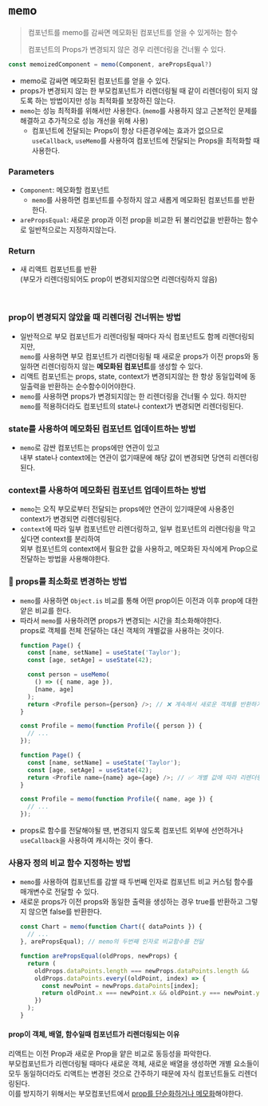 # `memo`
> 컴포넌트를 memo를 감싸면 메모화된 컴포넌트를 얻을 수 있게하는 함수
>
> 컴포넌트의 Props가 변경되지 않은 경우 리렌더링을 건너뛸 수 있다.


```js
const memoizedComponent = memo(Component, arePropsEqual?)
```
- memo로 감싸면 메모화된 컴포넌트를 얻을 수 있다.
- props가 변경되지 않는 한 부모컴포넌트가 리렌더링될 때 같이 리렌더링이 되지 않도록 하는 방법이지만 성능 최적화를 보장하진 않는다.
- `memo`는 성능 최적화를 위해서만 사용한다. (`memo`를 사용하지 않고 근본적인 문제를 해결하고 추가적으로 성능 개선을 위해 사용)
  - 컴포넌트에 전달되는 Props이 항상 다른경우에는 효과가 없으므로  
  `useCallback`, `useMemo`를 사용하여 컴포넌트에 전달되는 Props을 최적화할 때 사용한다.


### Parameters

- `Component`: 메모화할 컴포넌트
  - `memo`를 사용하면 컴포넌트를 수정하지 않고 새롭게 메모화된 컴포넌트를 반환한다.
- `arePropsEqual`: 새로운 prop과 이전 prop을 비교한 뒤 불리언값을 반환하는 함수로 일반적으로는 지정하지않는다.


### Return

- 새 리액트 컴포넌트를 반환  
  (부모가 리렌더링되어도 prop이 변경되지않으면 리렌더링하지 않음)


<br>


### prop이 변경되지 않았을 때 리렌더링 건너뛰는 방법

- 일반적으로 부모 컴포넌트가 리렌더링될 때마다 자식 컴포넌트도 함께 리렌더링되지만,  
  `memo`를 사용하면 부모 컴포넌트가 리렌더링될 때 새로운 props가 이전 props와 동일하면 리렌더링하지 않는 **메모화된 컴포넌트**를 생성할 수 있다.
- 리액트 컴포넌트는 props, state, context가 변경되지않는 한 항상 동일입력에 동일출력을 반환하는 순수함수이어야한다.
- `memo`를 사용하면 props가 변경되지않는 한 리렌더링을 건너뛸 수 있다. 하지만 `memo`를 적용하더라도 컴포넌트의 state나 context가 변경되면 리렌더링된다.


### state를 사용하여 메모화된 컴포넌트 업데이트하는 방법

- `memo`로 감싼 컴포넌트는 props에만 연관이 있고  
  내부 state나 context에는 연관이 없기때문에 해당 값이 변경되면 당연히 리렌더링된다.


### context를 사용하여 메모화된 컴포넌트 업데이트하는 방법

- `memo`는 오직 부모로부터 전달되는 props에만 연관이 있기때문에 사용중인 context가 변경되면 리렌더링된다.
- `context`에 따라 일부 컴포넌트만 리렌더링하고, 일부 컴포넌트의 리렌더링을 막고싶다면 context를 분리하여  
  외부 컴포넌트의 context에서 필요한 값을 사용하고, 메모화된 자식에게 Prop으로 전달하는 방법을 사용해야한다.


### 🌟 props를 최소화로 변경하는 방법

- `memo`를 사용하면 `Object.is` 비교를 통해 어떤 prop이든 이전과 이후 prop에 대한 얕은 비교를 한다.
- 따라서 `memo`를 사용하려면 props가 변경되는 시간을 최소화해야한다.  
  props로 객체를 전체 전달하는 대신 객체의 개별값을 사용하는 것이다.
    ```js
    function Page() {
      const [name, setName] = useState('Taylor');
      const [age, setAge] = useState(42);

      const person = useMemo(
        () => ({ name, age }),
        [name, age]
      );
      return <Profile person={person} />; // ❌ 계속해서 새로운 객체를 반환하기때문에 최적화가 무의미함
    }

    const Profile = memo(function Profile({ person }) {
      // ...
    });
    ```
    ```js
    function Page() {
      const [name, setName] = useState('Taylor');
      const [age, setAge] = useState(42);
      return <Profile name={name} age={age} />; // ✅ 개별 값에 따라 리렌더링을 건너뛸 수 있음
    }

    const Profile = memo(function Profile({ name, age }) {
      // ...
    });
    ```
- props로 함수를 전달해야될 땐, 변경되지 않도록 컴포넌트 외부에 선언하거나 `useCallback`을 사용하여 캐시하는 것이 좋다.


### 사용자 정의 비교 함수 지정하는 방법

- `memo`를 사용하여 컴포넌트를 감쌀 때 두번째 인자로 컴포넌트 비교 커스텀 함수를 매개변수로 전달할 수 있다.
- 새로운 props가 이전 props와 동일한 출력을 생성하는 경우 true를 반환하고 그렇지 않으면 false를 반환한다.
    ```js
    const Chart = memo(function Chart({ dataPoints }) {
      // ...
    }, arePropsEqual); // memo의 두번째 인자로 비교함수를 전달

    function arePropsEqual(oldProps, newProps) {
      return (
        oldProps.dataPoints.length === newProps.dataPoints.length &&
        oldProps.dataPoints.every((oldPoint, index) => {
          const newPoint = newProps.dataPoints[index];
          return oldPoint.x === newPoint.x && oldPoint.y === newPoint.y;
        })
      );
    }
    ```


<!-- ? arePropsEqual 사용하는 경우
1. **성능 최적화**: 일부 상황에서는 모든 프롭스가 변경되었을 때가 아니라 특정 프롭스가 변경되었을 때만 컴포넌트를 리렌더링하고자 할 수 있습니다. 이런 경우 `arePropsEqual` 함수를 사용하여 컴포넌트의 리렌더링을 조절할 수 있습니다.
2. **프롭스가 큰 객체나 배열일 때**: 만약 프롭스가 큰 객체나 배열을 포함하고 있다면, 얕은 비교만으로는 변경 여부를 정확하게 판단하기 어려울 수 있습니다. 이런 상황에서 `arePropsEqual` 함수를 사용하여 더 정교한 비교 로직을 구현할 수 있습니다.
3. **특정 프롭스에만 관심이 있는 경우**: 때로는 컴포넌트가 여러 개의 프롭스를 받지만 실제로는 특정 프롭스에만 관심이 있는 경우가 있을 수 있습니다. `arePropsEqual` 함수를 사용하여 해당 프롭스만 비교하고 다른 프롭스는 무시할 수 있습니다.
4. **컴포넌트 재렌더링 제어**: 컴포넌트가 렌더링되는 조건을 커스터마이징하고 싶을 때 `arePropsEqual` 함수를 사용할 수 있습니다. 특정 상황에서만 리렌더링을 허용하거나 막을 수 있습니다.  -->

#### prop이 객체, 배열, 함수일때 컴포넌트가 리렌더링되는 이유

리액트는 이전 Prop과 새로운 Prop을 얕은 비교로 동등성을 파악한다.  
부모컴포넌트가 리렌더링될 때마다 새로운 객체, 새로운 배열을 생성하면 개별 요소들이 모두 동일하더라도 리액트는 변경된 것으로 간주하기 때문에 자식 컴포넌트들도 리렌더링된다.  
이를 방지하기 위해서는 부모컴포넌트에서 [prop를 단순화하거나 메모화](#props를-최소화로-변경하는-방법)해야한다.
